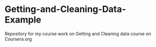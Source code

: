 # Getting-and-Cleaning-Data-Example
Repository for my course work on Getting and Cleaning data course on Coursera.org
